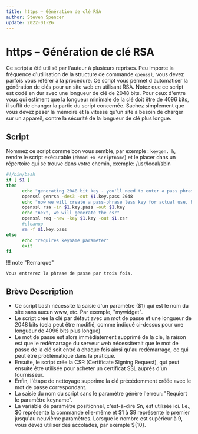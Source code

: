 ```yaml
---
title: https – Génération de clé RSA
author: Steven Spencer
update: 2022-01-26
---
```


# https – Génération de clé RSA

Ce script a été utilisé par l'auteur à plusieurs reprises. Peu importe la fréquence d'utilisation de la structure de commande `openssl`, vous devez parfois vous référer à la procédure. Ce script vous permet d'automatiser la génération de clés pour un site web en utilisant RSA. Notez que ce script est codé en dur avec une longueur de clé de 2048 bits. Pour ceux d'entre vous qui estiment que la longueur minimale de la clé doit être de 4096 bits, il suffit de changer la partie du script concernée. Sachez simplement que vous devez peser la mémoire et la vitesse qu'un site a besoin de charger sur un appareil, contre la sécurité de la longueur de clé plus longue.

## Script

Nommez ce script comme bon vous semble, par exemple : `keygen. h`, rendre le script exécutable (`chmod +x scriptname`) et le placer dans un répertoire qui se trouve dans votre chemin, exemple: /usr/local/sbin

```bash
#!/bin/bash
if [ $1 ]
then
      echo "generating 2048 bit key - you'll need to enter a pass phrase and verify it"
      openssl genrsa -des3 -out $1.key.pass 2048
      echo "now we will create a pass-phrase less key for actual use, but you will need to enter your pass phrase a third time"
      openssl rsa -in $1.key.pass -out $1.key
      echo "next, we will generate the csr"
      openssl req -new -key $1.key -out $1.csr
      #cleanup
      rm -f $1.key.pass
else
      echo "requires keyname parameter"
      exit
fi
```

!!! note "Remarque"

    Vous entrerez la phrase de passe par trois fois.

## Brève Description

* Ce script bash nécessite la saisie d'un paramètre ($1) qui est le nom du site sans aucun www, etc. Par exemple, "mywidget".
* Le script crée la clé par défaut avec un mot de passe et une longueur de 2048 bits (cela peut être modifié, comme indiqué ci-dessus pour une longueur de 4096 bits plus longue)
* Le mot de passe est alors immédiatement supprimé de la clé, la raison est que le redémarrage du serveur web nécessiterait que le mot de passe de la clé soit entré à chaque fois ainsi qu'au redémarrage, ce qui peut être problématique dans la pratique.
* Ensuite, le script crée la CSR (Certificate Signing Request), qui peut ensuite être utilisée pour acheter un certificat SSL auprès d'un fournisseur.
* Enfin, l'étape de nettoyage supprime la clé précédemment créée avec le mot de passe correspondant.
* La saisie du nom du script sans le paramètre génère l'erreur: "Requiert le paramètre keyname".
* La variable de paramètre positionnel, c'est-à-dire $n, est utilisée ici. I.e., $0 représente la commande elle-même et $1 à $9 représente le premier jusqu'au neuvième paramètres. Lorsque le nombre est supérieur à 9, vous devez utiliser des accolades, par exemple ${10}.
